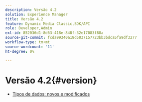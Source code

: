 ```yaml
---
description: Versão 4.2
solution: Experience Manager
title: Versão 4.2
feature: Dynamic Media Classic,SDK/API
role: Developer,Admin
exl-id: 852036d1-8d63-418e-848f-32e17083f88a
source-git-commit: fcda99340a18d5037157723bb3bdca5fa9df3277
workflow-type: tm+mt
source-wordcount: '11'
ht-degree: 0%

---
```


# Versão 4.2{#version}

* [Tipos de dados: novos e modificados](r-4-2-types.md)
